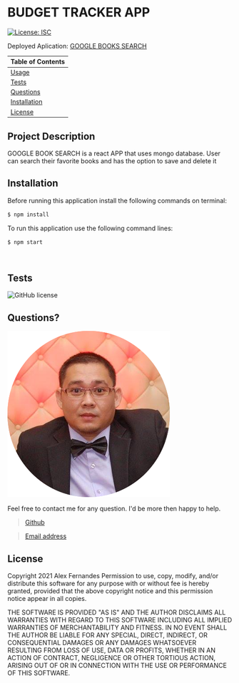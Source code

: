 # BUDGET TRACKER APP

[![License: ISC](https://img.shields.io/badge/License-ISC-blue.svg)](https://opensource.org/licenses/ISC)

Deployed Aplication:
[GOOGLE BOOKS SEARCH](https://intense-harbor-58242.herokuapp.com/)

| Table of Contents             |
| ----------------------------- |
| [Usage](#Usage)               |
| [Tests](#Tests)               |
| [Questions](#Questions)       |
| [Installation](#Installation) |
| [License](#License)           |

## Project Description

GOOGLE BOOK SEARCH is a react APP that uses mongo database. User can search their favorite books and has the option to save and delete it

## Installation

Before running this application install the following commands on terminal:

```bash
$ npm install
```

To run this application use the following command lines:

```bash
$ npm start
```

<br>


## Tests

![GitHub license](https://img.shields.io/badge/tests-100%25-success)


## Questions?

![alt text](./images/francisroy.png)

Feel free to contact me for any question. I'd be more then happy to help.

> [Github](https://github.com/mrpagz)

> [Email address](francisroy1124@gmail.com)

## License

Copyright 2021 Alex Fernandes
Permission to use, copy, modify, and/or distribute this software for any purpose with or without fee is hereby granted, provided that the above copyright notice and this permission notice appear in all copies.

THE SOFTWARE IS PROVIDED "AS IS" AND THE AUTHOR DISCLAIMS ALL WARRANTIES WITH REGARD TO THIS SOFTWARE INCLUDING ALL IMPLIED WARRANTIES OF MERCHANTABILITY AND FITNESS. IN NO EVENT SHALL THE AUTHOR BE LIABLE FOR ANY SPECIAL, DIRECT, INDIRECT, OR CONSEQUENTIAL DAMAGES OR ANY DAMAGES WHATSOEVER RESULTING FROM LOSS OF USE, DATA OR PROFITS, WHETHER IN AN ACTION OF CONTRACT, NEGLIGENCE OR OTHER TORTIOUS ACTION, ARISING OUT OF OR IN CONNECTION WITH THE USE OR PERFORMANCE OF THIS SOFTWARE.
